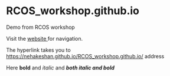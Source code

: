 # RCOS_workshop.github.io
Demo from RCOS workshop

Visit the <a href="https://nehakeshan.github.io/RCOS_workshop.github.io/"> website </a> for navigation.

The hyperlink takes you to <https://nehakeshan.github.io/RCOS_workshop.github.io/> address

Here **bold** and *italic* and ***both italic and bold***
